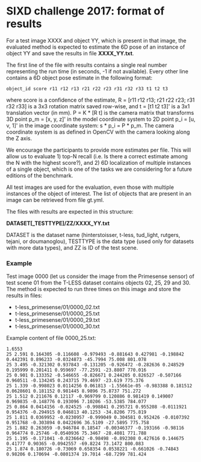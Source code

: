 # SIXD challenge 2017: format of results


For a test image XXXX and object YY, which is present in that image, the
evaluated method is expected to estimate the 6D pose of an instance of object YY
and save the results in file **XXXX\_YY.txt**.

The first line of the file with results contains a single real number
representing the run time (in seconds, -1 if not available). Every other line
contains a 6D object pose estimate in the following format:

```
object_id score r11 r12 r13 r21 r22 r23 r31 r32 r33 t1 t2 t3
```

where score is a confidence of the estimate, R = [r11 r12 r13; r21 r22 r23;
r31 r32 r33] is a 3x3 rotation matrix saved row-wise, and t = [t1 t2 t3]' is a
3x1 translation vector (in mm). P = K * [R t] is the camera matrix that
transforms 3D point p\_m = [x, y, z]' in the model coordinate system to 2D point
p\_i = [u, v, 1]' in the image coordinate system: s * p\_i = P * p\_m. The
camera coordinate system is as defined in OpenCV with the camera looking along
the Z axis.

We encourage the participants to provide more estimates per file. This will
allow us to evaluate 1) top-N recall (i.e. Is there a correct estimate among the
N with the highest score?), and 2) 6D localization of multiple instances of a
single object, which is one of the tasks we are considering for a future
editions of the benchmark.

All test images are used for the evaluation, even those with multiple instances
of the object of interest. The list of objects that are present in an image can
be retrieved from file gt.yml.

The files with results are expected in this structure:

**DATASET[\_TESTTYPE]/ZZ/XXXX\_YY.txt**

DATASET is the dataset name (hinterstoisser, t-less, tud_light, rutgers, tejani,
or doumanoglou), TESTTYPE is the data type (used only for datasets with more
data types), and ZZ is ID of the test scene.

### Example

Test image 0000 (let us consider the image from the Primesense sensor) of test
scene 01 from the T-LESS dataset contains objects 02, 25, 29 and 30. The method
is expected to run three times on this image and store the results in files:

- t-less_primesense/01/0000\_02.txt
- t-less_primesense/01/0000\_25.txt
- t-less_primesense/01/0000\_29.txt
- t-less_primesense/01/0000\_30.txt

Example content of file 0000_25.txt:
```
1.6553
25 2.591 0.164305 -0.116608 -0.979493 -0.881643 0.427981 -0.198842 0.442391 0.896233 -0.0324873 -45.7994 75.008 801.078
25 3.495 -0.321302 0.937843 -0.131205 -0.926472 -0.282636 0.248529 0.195999 0.201411 0.959697 -77.2591 -23.8807 770.016
25 0.901 0.133352 -0.546655 -0.826671 0.244205 0.826527 -0.507166 0.960511 -0.134245 0.243715 79.4697 -23.619 775.376
25 1.339 -0.998023 0.0114256 0.061813 -1.55661e-05 -0.983388 0.181512 0.0628601 0.181152 0.981445 8.9896 75.8737 751.272
25 1.512 0.211676 0.12117 -0.969799 0.120886 0.981419 0.149007 0.969835 -0.148776 0.193096 7.10206 -53.5385 784.077
25 0.864 0.0414156 -0.024525 -0.998841 0.295721 0.955208 -0.0111921 0.954376 -0.294915 0.046813 40.1253 -34.8206 775.819
25 1.811 0.0369952 -0.0230957 -0.999049 0.304581 0.952426 -0.0107392 0.951768 -0.303894 0.0422696 36.5109 -27.5895 775.758
25 1.882 0.263059 -0.946784 0.18547 -0.00346377 -0.193166 -0.98116 0.964774 0.25746 -0.0540936 75.3467 -28.4081 771.788
25 1.195 -0.171041 -0.0236642 -0.98498 -0.892308 0.427616 0.144675 0.41777 0.90365 -0.0942557 -69.8224 73.1472 800.083
25 1.874 0.180726 -0.73069 0.658354 0.0538221 -0.661026 -0.74843 0.98206 0.170694 -0.0801374 19.7014 -68.7299 781.424
```
